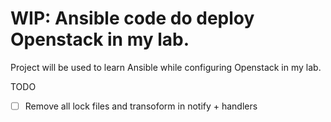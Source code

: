 # WIP: Ansible code do deploy Openstack in my lab.

Project will be used to learn Ansible while configuring Openstack in my lab.

TODO

- [ ] Remove all lock files and transoform in notify + handlers
